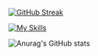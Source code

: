 [![GitHub Streak](https://streak-stats.demolab.com/?user=LucaBernardis&theme=dark&count_private=true)](https://git.io/streak-stats)

[![My Skills](https://skillicons.dev/icons?i=js,html,css,tailwind,vscode,figma)](https://skillicons.dev)

![Anurag's GitHub stats](https://github-readme-stats.vercel.app/api?username=LucaBernardis&count_private=true)

<!--
**LucaBernardis/LucaBernardis** is a ✨ _special_ ✨ repository because its `README.md` (this file) appears on your GitHub profile.

Here are some ideas to get you started:

- 🔭 I’m currently working on ...
- 🌱 I’m currently learning ...
- 👯 I’m looking to collaborate on ...
- 🤔 I’m looking for help with ...
- 💬 Ask me about ...
- 📫 How to reach me: ...
- 😄 Pronouns: ...
- ⚡ Fun fact: ...
-->
